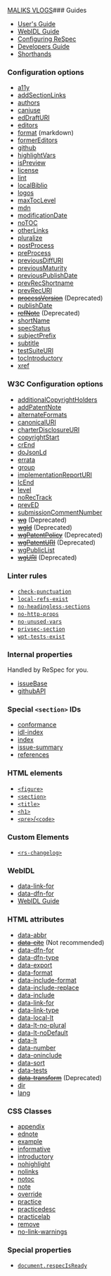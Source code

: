 [MALIKS VLOGS](https://www.youtube.com/channel/UCvEZqw1EvIGewyUMNIeWlWQ)### Guides

- [User's Guide](ReSpec-Editor's-Guide)
- [WebIDL Guide](WebIDL-Guide)
- [Configuring ReSpec](Configuring-ReSpec)
- [Developers Guide](Developers-Guide)
- [Shorthands](Shorthands-Guide)

### Configuration options

- [a11y](a11y)
- [addSectionLinks](addSectionLinks)
- [authors](authors)
- [caniuse](caniuse)
- [edDraftURI](edDraftURI)
- [editors](editors)
- [format](format) (markdown)
- [formerEditors](formerEditors)
- [github](github)
- [highlightVars](highlightVars)
- [isPreview](isPreview)
- [license](license)
- [lint](lint)
- [localBiblio](localBiblio)
- [logos](logos)
- [maxTocLevel](maxTocLevel)
- [mdn](mdn)
- [modificationDate](modificationDate)
- [noTOC](noTOC)
- [otherLinks](otherLinks)
- [pluralize](pluralize)
- [postProcess](postProcess)
- [preProcess](preProcess)
- [previousDiffURI](previousDiffURI)
- [previousMaturity](previousMaturity)
- [previousPublishDate](previousPublishDate)
- [prevRecShortname](prevRecShortname)
- [prevRecURI](prevRecURI)
- [~~processVersion~~](processVersion) (Deprecated)
- [publishDate](publishDate)
- [~~refNote~~](refNote) (Deprecated)
- [shortName](shortName)
- [specStatus](specStatus)
- [subjectPrefix](subjectPrefix)
- [subtitle](subtitle)
- [testSuiteURI](testSuiteURI)
- [tocIntroductory](tocIntroductory)
- [xref](xref)

### W3C Configuration options

- [additionalCopyrightHolders](additionalCopyrightHolders)
- [addPatentNote](addPatentNote)
- [alternateFormats](alternateFormats)
- [canonicalURI](canonicalURI)
- [charterDisclosureURI](charterDisclosureURI)
- [copyrightStart](copyrightStart)
- [crEnd](crEnd)
- [doJsonLd](doJsonLd)
- [errata](errata)
- [group](group)
- [implementationReportURI](implementationReportURI)
- [lcEnd](lcEnd)
- [level](level)
- [noRecTrack](noRecTrack)
- [prevED](prevED)
- [submissionCommentNumber](submissionCommentNumber)
- [~~wg~~](wg) (Deprecated)
- [~~wgId~~](wgId) (Deprecated)
- [~~wgPatentPolicy~~](wgPatentPolicy) (Deprecated)
- [~~wgPatentURI~~](wgPatentURI) (Deprecated)
- [wgPublicList](wgPublicList)
- [~~wgURI~~](wgURI) (Deprecated)


### Linter rules

- [`check-punctuation`](check-punctuation)
- [`local-refs-exist`](local-refs-exist)
- [`no-headingless-sections`](no-headingless-sections)
- [`no-http-props`](no-http-props)
- [`no-unused-vars`](no-unused-vars)
- [`privsec-section`](privsec-section)
- [`wpt-tests-exist`](wpt-tests-exist)

### Internal properties

Handled by ReSpec for you.

- [issueBase](issueBase)
- [githubAPI](githubAPI)

### Special `<section>` IDs

- [conformance](conformance)
- [idl-index](idl-index)
- [index](index)
- [issue-summary](issue-summary)
- [references](references)

### HTML elements

- [`<figure>`](figure)
- [`<section>`](section)
- [`<title>`](title)
- [`<h1>`](h1-element)
- [`<pre>`/`<code>`](pre-code-elements)

### Custom Elements

- [`<rs-changelog>`](rs-changelog)

### WebIDL

- [data-link-for](data-link-for)
- [data-dfn-for](data-dfn-for)
- [WebIDL Guide](WebIDL-Guide)

### HTML attributes

- [data-abbr](data-abbr)
- [~~data-cite~~](data-cite) (Not recommended)
- [data-dfn-for](data-dfn-for)
- [data-dfn-type](data-dfn-type)
- [data-export](data-export)
- [data-format](data-format)
- [data-include-format](data-include-format)
- [data-include-replace](data-include-replace)
- [data-include](data-include)
- [data-link-for](data-link-for)
- [data-link-type](data-link-type)
- [data-local-lt](data-local-lt)
- [data-lt-no-plural](data-lt-no-plural)
- [data-lt-noDefault](data-lt-noDefault)
- [data-lt](data-lt)
- [data-number](data-number)
- [data-oninclude](data-oninclude)
- [data-sort](data-sort-attribute)
- [data-tests](data-tests)
- [~~data-transform~~](data-transform) (Deprecated)
- [dir](dir)
- [lang](lang)

### CSS Classes

- [appendix](appendix)
- [ednote](ednote)
- [example](example)
- [informative](informative)
- [introductory](introductory)
- [nohighlight](nohighlight)
- [nolinks](nolinks)
- [notoc](notoc)
- [note](note)
- [override](override)
- [practice](practice)
- [practicedesc](practicedesc)
- [practicelab](practicelab)
- [remove](remove)
- [no-link-warnings](no-link-warnings)

### Special properties

- [`document.respecIsReady`](respecIsReady)
